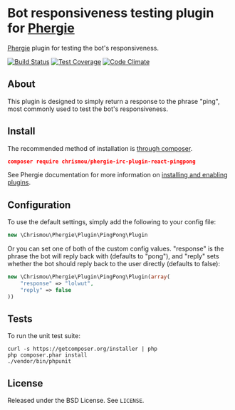 # Bot responsiveness testing plugin for [Phergie](http://github.com/phergie/phergie-irc-bot-react/)

[Phergie](http://github.com/phergie/phergie-irc-bot-react/) plugin for testing the bot's responsiveness.

[![Build Status](https://travis-ci.org/chrismou/phergie-irc-plugin-react-pingpong.svg)](https://travis-ci.org/chrismou/phergie-irc-plugin-react-pingpong)
[![Test Coverage](https://codeclimate.com/github/chrismou/phergie-irc-plugin-react-pingpong/badges/coverage.svg)](https://codeclimate.com/github/chrismou/phergie-irc-plugin-react-pingpong/coverage)
[![Code Climate](https://codeclimate.com/github/chrismou/phergie-irc-plugin-react-pingpong/badges/gpa.svg)](https://codeclimate.com/github/chrismou/phergie-irc-plugin-react-pingpong)

## About

This plugin is designed to simply return a response to the phrase "ping", most commonly used to test the bot's responsiveness.

## Install

The recommended method of installation is [through composer](http://getcomposer.org).

```JSON
composer require chrismou/phergie-irc-plugin-react-pingpong
```

See Phergie documentation for more information on
[installing and enabling plugins](https://github.com/phergie/phergie-irc-bot-react/wiki/Usage#plugins).

## Configuration

To use the default settings, simply add the following to your config file:

```php
new \Chrismou\Phergie\Plugin\PingPong\Plugin
```

Or you can set one of both of the custom config values. "response" is the phrase the bot will reply back with (defaults to "pong"), 
and "reply" sets whether the bot should reply back to the user directly (defaults to false):

```php
new \Chrismou\Phergie\Plugin\PingPong\Plugin(array(
    "response" => "lolwut",
    "reply" => false
))
```

## Tests

To run the unit test suite:

```
curl -s https://getcomposer.org/installer | php
php composer.phar install
./vendor/bin/phpunit
```

## License

Released under the BSD License. See `LICENSE`.
